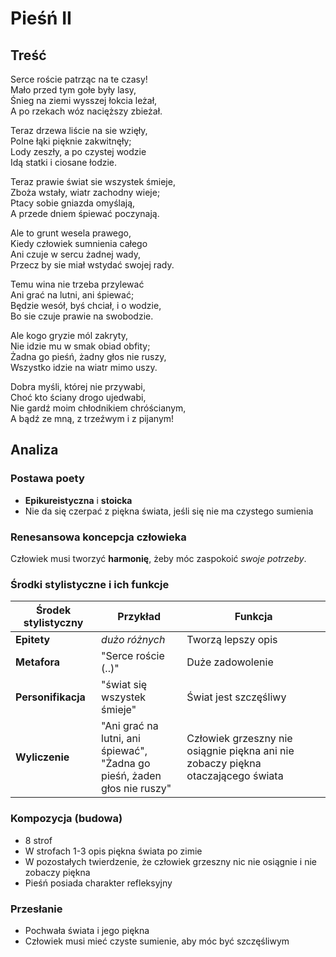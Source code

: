 # Pieśń II

## Treść

Serce roście patrząc na te czasy!\
Mało przed tym gołe były lasy,\
Śnieg na ziemi wysszej łokcia leżał,\
A po rzekach wóz nacięższy zbieżał.

Teraz drzewa liście na sie wzięły,\
Polne łąki pięknie zakwitnęły;\
Lody zeszły, a po czystej wodzie\
Idą statki i ciosane łodzie.

Teraz prawie świat sie wszystek śmieje,\
Zboża wstały, wiatr zachodny wieje;\
Ptacy sobie gniazda omyślają,\
A przede dniem śpiewać poczynają.

Ale to grunt wesela prawego,\
Kiedy człowiek sumnienia całego\
Ani czuje w sercu żadnej wady,\
Przecz by sie miał wstydać swojej rady.

Temu wina nie trzeba przylewać\
Ani grać na lutni, ani śpiewać;\
Będzie wesół, byś chciał, i o wodzie,\
Bo sie czuje prawie na swobodzie.

Ale kogo gryzie mól zakryty,\
Nie idzie mu w smak obiad obfity;\
Żadna go pieśń, żadny głos nie ruszy,\
Wszystko idzie na wiatr mimo uszy.

Dobra myśli, której nie przywabi,\
Choć kto ściany drogo ujedwabi,\
Nie gardź moim chłodnikiem chróścianym,\
A bądź ze mną, z trzeźwym i z pijanym!

## Analiza

### Postawa poety

- **Epikureistyczna** i **stoicka**
- Nie da się czerpać z piękna świata, jeśli się nie ma czystego sumienia

### Renesansowa koncepcja człowieka

Człowiek musi tworzyć **harmonię**, żeby móc zaspokoić *swoje potrzeby*.

### Środki stylistyczne  i ich funkcje

| Środek stylistyczny | Przykład                                                                   | Funkcja                                                                           |
| ------------------- | -------------------------------------------------------------------------- | --------------------------------------------------------------------------------- |
| **Epitety**         | *dużo różnych*                                                             | Tworzą lepszy opis                                                                |
| **Metafora**        | "Serce roście (..)"                                                        | Duże zadowolenie                                                                  |
| **Personifikacja**  | "świat się wszystek śmieje"                                                | Świat jest szczęśliwy                                                             |
| **Wyliczenie**      | "Ani grać na lutni, ani śpiewać",<br>"Żadna go pieśń, żaden głos nie ruszy" | Człowiek grzeszny nie osiągnie piękna ani nie zobaczy piękna otaczającego świata |

### Kompozycja (budowa)

- 8 strof
- W strofach 1-3 opis piękna świata po zimie
- W pozostałych twierdzenie, że człowiek grzeszny nic nie osiągnie i nie zobaczy piękna
- Pieśń posiada charakter refleksyjny

### Przesłanie

- Pochwała świata i jego piękna
- Człowiek musi mieć czyste sumienie, aby móc być szczęśliwym
